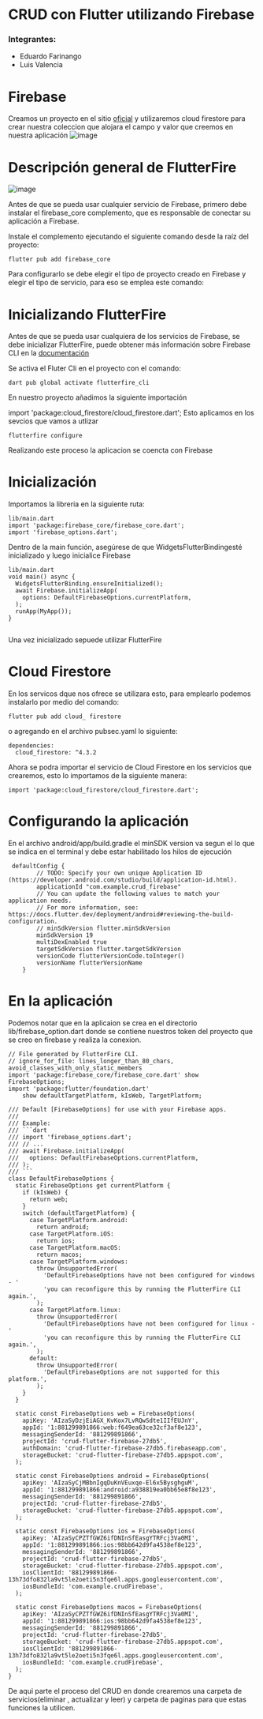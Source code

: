 # CRUD con Flutter utilizando Firebase

### Integrantes: 
- Eduardo Farinango
- Luis Valencia


# Firebase 
Creamos un proyecto en el sitio [oficial](https://firebase.google.com/?hl=es-419) y utilizaremos cloud firestore para crear nuestra coleccion que alojara el campo y valor que creemos en nuestra aplicación
![image](https://user-images.githubusercontent.com/77359338/218292674-a39a0d87-3f21-410f-89db-c9cf2cae4f0d.png)

# Descripción general de FlutterFire

![image](https://user-images.githubusercontent.com/77359338/218292757-d83232b6-6e72-4baa-ba71-daa88490fe04.png)



Antes de que se pueda usar cualquier servicio de Firebase, primero debe instalar el firebase_core complemento, que es responsable de conectar su aplicación a Firebase.

Instale el complemento ejecutando el siguiente comando desde la raíz del proyecto:
```
flutter pub add firebase_core
```
Para configurarlo se debe elegir el tipo de proyecto creado en Firebase y elegir el tipo de servicio, para eso se emplea este comando:
# Inicializando FlutterFire

Antes de que se pueda usar cualquiera de los servicios de Firebase, se debe inicializar FlutterFire, puede obtener más información sobre Firebase CLI en la [documentación](https://firebase.google.com/docs/cli)


Se activa el Fluter Cli en el proyecto con el comando: 

```
dart pub global activate flutterfire_cli
```
En nuestro proyecto añadimos la siguiente importación 

import 'package:cloud_firestore/cloud_firestore.dart';
Esto aplicamos en los sevcios que vamos a utlizar



```
flutterfire configure
```
Realizando este proceso la aplicacion se coencta con Firebase


# Inicialización

Importamos la libreria en la siguiente ruta: 
```
lib/main.dart
import 'package:firebase_core/firebase_core.dart';
import 'firebase_options.dart';
```
Dentro de la main función, asegúrese de que WidgetsFlutterBindingesté inicializado y luego inicialice Firebase
```
lib/main.dart
void main() async {
  WidgetsFlutterBinding.ensureInitialized();
  await Firebase.initializeApp(
    options: DefaultFirebaseOptions.currentPlatform,
  );
  runApp(MyApp());
}


```
Una vez inicializado sepuede utilizar FlutterFire

# Cloud Firestore

En los servicos dque nos ofrece se utilizara esto, para emplearlo podemos instalarlo por medio del comando:
```
flutter pub add cloud_ firestore
```
o  agregando en el archivo pubsec.yaml lo siguiente: 

```
dependencies:
  cloud_firestore: ^4.3.2
```
Ahora se podra importar el servicio de Cloud Firestore en los servicios que crearemos, esto lo importamos de la siguiente manera:
```
import 'package:cloud_firestore/cloud_firestore.dart';
```

# Configurando la aplicación

En el archivo android/app/build.gradle el minSDK version va segun el lo que se indica en el terminal y debe estar habilitado los hilos de ejecución 


```
 defaultConfig {
        // TODO: Specify your own unique Application ID (https://developer.android.com/studio/build/application-id.html).
        applicationId "com.example.crud_firebase"
        // You can update the following values to match your application needs.
        // For more information, see: https://docs.flutter.dev/deployment/android#reviewing-the-build-configuration.
        // minSdkVersion flutter.minSdkVersion
        minSdkVersion 19
        multiDexEnabled true
        targetSdkVersion flutter.targetSdkVersion
        versionCode flutterVersionCode.toInteger()
        versionName flutterVersionName
    }
```

# En la aplicación

Podemos notar que en la aplicaion se crea en el directorio lib/firebase_option.dart donde se contiene nuestros token del proyecto que se creo en firebase y realiza la conexion.

```
// File generated by FlutterFire CLI.
// ignore_for_file: lines_longer_than_80_chars, avoid_classes_with_only_static_members
import 'package:firebase_core/firebase_core.dart' show FirebaseOptions;
import 'package:flutter/foundation.dart'
    show defaultTargetPlatform, kIsWeb, TargetPlatform;

/// Default [FirebaseOptions] for use with your Firebase apps.
///
/// Example:
/// ```dart
/// import 'firebase_options.dart';
/// // ...
/// await Firebase.initializeApp(
///   options: DefaultFirebaseOptions.currentPlatform,
/// );
/// ```
class DefaultFirebaseOptions {
  static FirebaseOptions get currentPlatform {
    if (kIsWeb) {
      return web;
    }
    switch (defaultTargetPlatform) {
      case TargetPlatform.android:
        return android;
      case TargetPlatform.iOS:
        return ios;
      case TargetPlatform.macOS:
        return macos;
      case TargetPlatform.windows:
        throw UnsupportedError(
          'DefaultFirebaseOptions have not been configured for windows - '
          'you can reconfigure this by running the FlutterFire CLI again.',
        );
      case TargetPlatform.linux:
        throw UnsupportedError(
          'DefaultFirebaseOptions have not been configured for linux - '
          'you can reconfigure this by running the FlutterFire CLI again.',
        );
      default:
        throw UnsupportedError(
          'DefaultFirebaseOptions are not supported for this platform.',
        );
    }
  }

  static const FirebaseOptions web = FirebaseOptions(
    apiKey: 'AIzaSyDzjEiAGX_KvKox7LvRQwSdte1IIfEUJnY',
    appId: '1:881299891866:web:f649ea63ce32cf3af8e123',
    messagingSenderId: '881299891866',
    projectId: 'crud-flutter-firebase-27db5',
    authDomain: 'crud-flutter-firebase-27db5.firebaseapp.com',
    storageBucket: 'crud-flutter-firebase-27db5.appspot.com',
  );

  static const FirebaseOptions android = FirebaseOptions(
    apiKey: 'AIzaSyCjMBbnIgqDuKnVEuxqe-El6x5BysghguM',
    appId: '1:881299891866:android:a938819ea0bb65e8f8e123',
    messagingSenderId: '881299891866',
    projectId: 'crud-flutter-firebase-27db5',
    storageBucket: 'crud-flutter-firebase-27db5.appspot.com',
  );

  static const FirebaseOptions ios = FirebaseOptions(
    apiKey: 'AIzaSyCPZTfGWZ6ifDNInSfEasgYTRFcj3Va0MI',
    appId: '1:881299891866:ios:98bb642d9fa4538ef8e123',
    messagingSenderId: '881299891866',
    projectId: 'crud-flutter-firebase-27db5',
    storageBucket: 'crud-flutter-firebase-27db5.appspot.com',
    iosClientId: '881299891866-13h73dfo832la9vt5le2oeti5n3fqe6l.apps.googleusercontent.com',
    iosBundleId: 'com.example.crudFirebase',
  );

  static const FirebaseOptions macos = FirebaseOptions(
    apiKey: 'AIzaSyCPZTfGWZ6ifDNInSfEasgYTRFcj3Va0MI',
    appId: '1:881299891866:ios:98bb642d9fa4538ef8e123',
    messagingSenderId: '881299891866',
    projectId: 'crud-flutter-firebase-27db5',
    storageBucket: 'crud-flutter-firebase-27db5.appspot.com',
    iosClientId: '881299891866-13h73dfo832la9vt5le2oeti5n3fqe6l.apps.googleusercontent.com',
    iosBundleId: 'com.example.crudFirebase',
  );
}
```
De aqui parte el proceso del CRUD en donde crearemos una carpeta de servicios(eliminar , actualizar y leer) y carpeta de paginas para que estas funciones la utilicen. 
